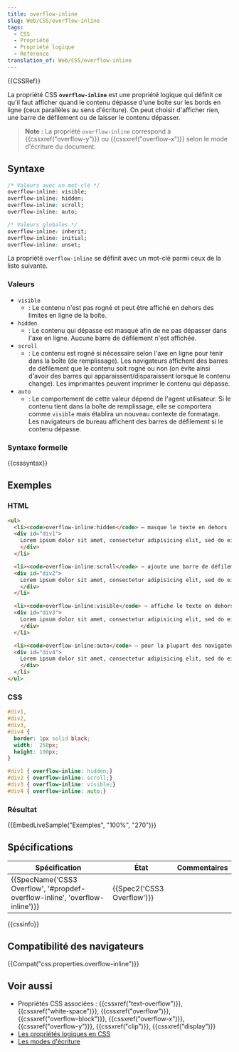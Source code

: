 ```yaml
---
title: overflow-inline
slug: Web/CSS/overflow-inline
tags:
  - CSS
  - Propriété
  - Propriété logique
  - Reference
translation_of: Web/CSS/overflow-inline
---
```

{{CSSRef}}

La propriété CSS **`overflow-inline`** est une propriété logique qui définit ce qu'il faut afficher quand le contenu dépasse d'une boîte sur les bords en ligne (ceux parallèles au sens d'écriture). On peut choisir d'afficher rien, une barre de défilement ou de laisser le contenu dépasser.

> **Note :** La propriété `overflow-inline` correspond à {{cssxref("overflow-y")}} ou {{cssxref("overflow-x")}} selon le mode d'écriture du document.

## Syntaxe

```css
/* Valeurs avec un mot-clé */
overflow-inline: visible;
overflow-inline: hidden;
overflow-inline: scroll;
overflow-inline: auto;

/* Valeurs globales */
overflow-inline: inherit;
overflow-inline: initial;
overflow-inline: unset;
```

La propriété `overflow-inline` se définit avec un mot-clé parmi ceux de la liste suivante.

### Valeurs

- `visible`
  - : Le contenu n'est pas rogné et peut être affiché en dehors des limites en ligne de la boîte.
- `hidden`
  - : Le contenu qui dépasse est masqué afin de ne pas dépasser dans l'axe en ligne. Aucune barre de défilement n'est affichée.
- `scroll`
  - : Le contenu est rogné si nécessaire selon l'axe en ligne pour tenir dans la boîte (de remplissage). Les navigateurs affichent des barres de défilement que le contenu soit rogné ou non (on évite ainsi d'avoir des barres qui apparaissent/disparaissent lorsque le contenu change). Les imprimantes peuvent imprimer le contenu qui dépasse.
- `auto`
  - : Le comportement de cette valeur dépend de l'agent utilisateur. Si le contenu tient dans la boîte de remplissage, elle se comportera comme `visible` mais établira un nouveau contexte de formatage. Les navigateurs de bureau affichent des barres de défilement si le contenu dépasse.

### Syntaxe formelle

{{csssyntax}}

## Exemples

### HTML

```html
<ul>
  <li><code>overflow-inline:hidden</code> — masque le texte en dehors
  <div id="div1">
    Lorem ipsum dolor sit amet, consectetur adipisicing elit, sed do eiusmod tempor incididunt ut labore et dolore magna aliqua. Ut enim ad minim veniam, quis nostrud exercitation ullamco laboris nisi ut aliquip ex ea commodo consequat. Duis aute irure dolor in reprehenderit in voluptate velit esse cillum dolore eu fugiat nulla pariatur.
    </div>
  </li>

  <li><code>overflow-inline:scroll</code> — ajoute une barre de défilement
  <div id="div2">
    Lorem ipsum dolor sit amet, consectetur adipisicing elit, sed do eiusmod tempor incididunt ut labore et dolore magna aliqua. Ut enim ad minim veniam, quis nostrud exercitation ullamco laboris nisi ut aliquip ex ea commodo consequat. Duis aute irure dolor in reprehenderit in voluptate velit esse cillum dolore eu fugiat nulla pariatur.
    </div>
  </li>

  <li><code>overflow-inline:visible</code> — affiche le texte en dehors si besoin
  <div id="div3">
    Lorem ipsum dolor sit amet, consectetur adipisicing elit, sed do eiusmod tempor incididunt ut labore et dolore magna aliqua. Ut enim ad minim veniam, quis nostrud exercitation ullamco laboris nisi ut aliquip ex ea commodo consequat. Duis aute irure dolor in reprehenderit in voluptate velit esse cillum dolore eu fugiat nulla pariatur.
    </div>
  </li>

  <li><code>overflow-inline:auto</code> — pour la plupart des navigateurs, équivalent à <code>scroll</code>
  <div id="div4">
    Lorem ipsum dolor sit amet, consectetur adipisicing elit, sed do eiusmod tempor incididunt ut labore et dolore magna aliqua. Ut enim ad minim veniam, quis nostrud exercitation ullamco laboris nisi ut aliquip ex ea commodo consequat. Duis aute irure dolor in reprehenderit in voluptate velit esse cillum dolore eu fugiat nulla pariatur.
    </div>
  </li>
</ul>
```

### CSS

```css
#div1,
#div2,
#div3,
#div4 {
  border: 1px solid black;
  width:  250px;
  height: 100px;
}

#div1 { overflow-inline: hidden;}
#div2 { overflow-inline: scroll;}
#div3 { overflow-inline: visible;}
#div4 { overflow-inline: auto;}
```

### Résultat

{{EmbedLiveSample("Exemples", "100%", "270")}}

## Spécifications

| Spécification                                                                                        | État                                 | Commentaires |
| ---------------------------------------------------------------------------------------------------- | ------------------------------------ | ------------ |
| {{SpecName('CSS3 Overflow', '#propdef-overflow-inline', 'overflow-inline')}} | {{Spec2('CSS3 Overflow')}} |              |

{{cssinfo}}

## Compatibilité des navigateurs

{{Compat("css.properties.overflow-inline")}}

## Voir aussi

- Propriétés CSS associées : {{cssxref("text-overflow")}}, {{cssxref("white-space")}}, {{cssxref("overflow")}}, {{cssxref("overflow-block")}}, {{cssxref("overflow-x")}}, {{cssxref("overflow-y")}}, {{cssxref("clip")}}, {{cssxref("display")}}
- [Les propriétés logiques en CSS](/fr/docs/Web/CSS/CSS_Logical_Properties)
- [Les modes d'écriture](/fr/docs/Web/CSS/CSS_Writing_Modes)
